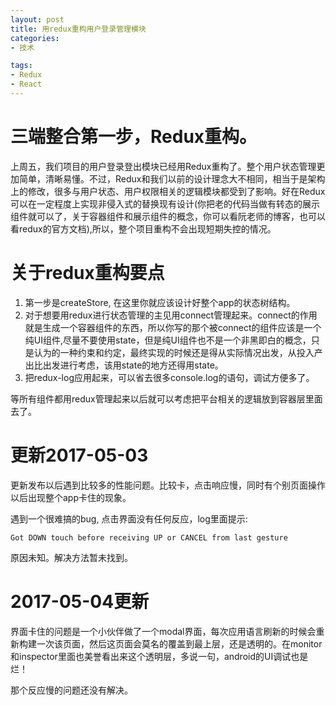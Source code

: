 ```yaml
---
layout: post
title: 用redux重构用户登录管理模块
categories:
- 技术

tags:
- Redux
- React
---
```


# 三端整合第一步，Redux重构。

上周五，我们项目的用户登录登出模块已经用Redux重构了。整个用户状态管理更加简单，清晰易懂。不过，Redux和我们以前的设计理念大不相同，相当于是架构上的修改，很多与用户状态、用户权限相关的逻辑模块都受到了影响。好在Redux可以在一定程度上实现非侵入式的替换现有设计(你把老的代码当做有转态的展示组件就可以了，关于容器组件和展示组件的概念，你可以看阮老师的博客，也可以看redux的官方文档),所以，整个项目重构不会出现短期失控的情况。



# 关于redux重构要点

1. 第一步是createStore, 在这里你就应该设计好整个app的状态树结构。
2. 对于想要用redux进行状态管理的主见用connect管理起来。connect的作用就是生成一个容器组件的东西，所以你写的那个被connect的组件应该是一个纯UI组件,尽量不要使用state，但是纯UI组件也不是一个非黑即白的概念，只是认为的一种约束和约定，最终实现的时候还是得从实际情况出发，从投入产出比出发进行考虑，该用state的地方还得用state。
3. 把redux-log应用起来，可以省去很多console.log的语句，调试方便多了。

等所有组件都用redux管理起来以后就可以考虑把平台相关的逻辑放到容器层里面去了。

# 更新2017-05-03

更新发布以后遇到比较多的性能问题。比较卡，点击响应慢，同时有个别页面操作以后出现整个app卡住的现象。

遇到一个很难搞的bug, 点击界面没有任何反应，log里面提示:

~~~
Got DOWN touch before receiving UP or CANCEL from last gesture
~~~

原因未知。解决方法暂未找到。

# 2017-05-04更新
界面卡住的问题是一个小伙伴做了一个modal界面，每次应用语言刷新的时候会重新构建一次该页面，然后这页面会莫名的覆盖到最上层，还是透明的。在monitor和inspector里面也美誉看出来这个透明层，多说一句，android的UI调试也是烂！

那个反应慢的问题还没有解决。

